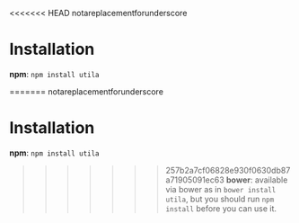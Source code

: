 <<<<<<< HEAD
notareplacementforunderscore

# Installation

**npm**: `npm install utila`

=======
notareplacementforunderscore

# Installation

**npm**: `npm install utila`

>>>>>>> 257b2a7cf06828e930f0630db87a71905091ec63
**bower**: available via bower as in `bower install utila`, but you should run `npm install` before you can use it.